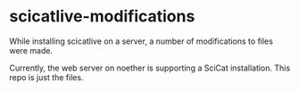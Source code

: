 # scicatlive-modifications

While installing scicatlive on a server, a number of modifications to files were made.

Currently, the web server on noether is supporting a SciCat installation. This repo is just the files.
